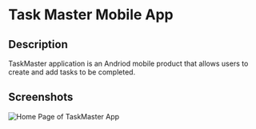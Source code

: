 # Task Master Mobile App

## Description
TaskMaster application is an Andriod mobile product that allows users to create and add tasks to be completed.

## Screenshots
![Home Page of TaskMaster App]()
